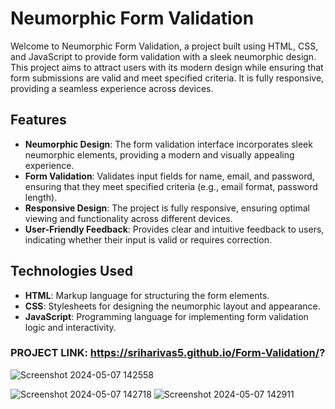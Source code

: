 # Neumorphic Form Validation

Welcome to Neumorphic Form Validation, a project built using HTML, CSS, and JavaScript to provide form validation with a sleek neumorphic design. This project aims to attract users with its modern design while ensuring that form submissions are valid and meet specified criteria. It is fully responsive, providing a seamless experience across devices.

## Features

- **Neumorphic Design**: The form validation interface incorporates sleek neumorphic elements, providing a modern and visually appealing experience.
- **Form Validation**: Validates input fields for name, email, and password, ensuring that they meet specified criteria (e.g., email format, password length).
- **Responsive Design**: The project is fully responsive, ensuring optimal viewing and functionality across different devices.
- **User-Friendly Feedback**: Provides clear and intuitive feedback to users, indicating whether their input is valid or requires correction.

## Technologies Used

- **HTML**: Markup language for structuring the form elements.
- **CSS**: Stylesheets for designing the neumorphic layout and appearance.
- **JavaScript**: Programming language for implementing form validation logic and interactivity.
### PROJECT LINK: https://sriharivas5.github.io/Form-Validation/?
![Screenshot 2024-05-07 142558](https://github.com/Sriharivas5/Form-Validation/assets/155137670/cd86e4ce-48a9-4673-9821-c7393c5cda02)

![Screenshot 2024-05-07 142718](https://github.com/Sriharivas5/Form-Validation/assets/155137670/65b559e3-f638-473e-8f3c-926be2e4e831)
![Screenshot 2024-05-07 142911](https://github.com/Sriharivas5/Form-Validation/assets/155137670/39a395a7-fc66-42f8-9e58-421cb63ba0eb)

